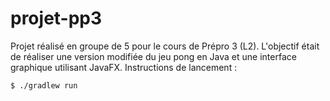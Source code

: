 # projet-pp3
Projet réalisé en groupe de 5 pour le cours de Prépro 3 (L2). L'objectif était de réaliser une version modifiée du jeu pong en Java et une interface graphique utilisant JavaFX.
Instructions de lancement :
```bash
$ ./gradlew run
